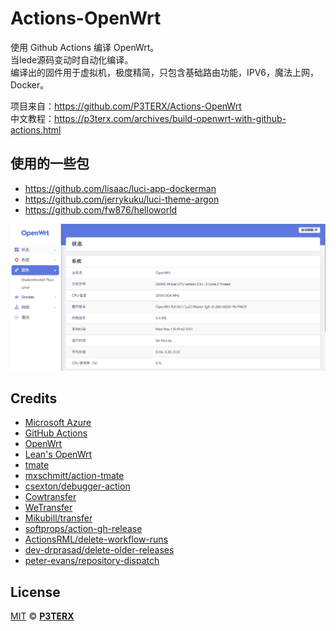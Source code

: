 # Actions-OpenWrt
使用 Github Actions 编译 OpenWrt。    
当lede源码变动时自动化编译。    
编译出的固件用于虚拟机，极度精简，只包含基础路由功能，IPV6，魔法上网，Docker。    


项目来自：https://github.com/P3TERX/Actions-OpenWrt    
中文教程：https://p3terx.com/archives/build-openwrt-with-github-actions.html  

## 使用的一些包
- https://github.com/lisaac/luci-app-dockerman    
- https://github.com/jerrykuku/luci-theme-argon    
- https://github.com/fw876/helloworld    

![image](https://github.com/Zisbusy/OpenWrt-X86-Actions/raw/main/index.png)

## Credits

- [Microsoft Azure](https://azure.microsoft.com)
- [GitHub Actions](https://github.com/features/actions)
- [OpenWrt](https://github.com/openwrt/openwrt)
- [Lean's OpenWrt](https://github.com/coolsnowwolf/lede)
- [tmate](https://github.com/tmate-io/tmate)
- [mxschmitt/action-tmate](https://github.com/mxschmitt/action-tmate)
- [csexton/debugger-action](https://github.com/csexton/debugger-action)
- [Cowtransfer](https://cowtransfer.com)
- [WeTransfer](https://wetransfer.com/)
- [Mikubill/transfer](https://github.com/Mikubill/transfer)
- [softprops/action-gh-release](https://github.com/softprops/action-gh-release)
- [ActionsRML/delete-workflow-runs](https://github.com/ActionsRML/delete-workflow-runs)
- [dev-drprasad/delete-older-releases](https://github.com/dev-drprasad/delete-older-releases)
- [peter-evans/repository-dispatch](https://github.com/peter-evans/repository-dispatch)

## License

[MIT](https://github.com/P3TERX/Actions-OpenWrt/blob/main/LICENSE) © [**P3TERX**](https://p3terx.com)
